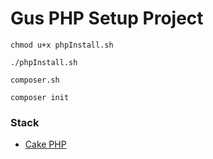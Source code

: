 # Gus PHP Setup Project

```
chmod u+x phpInstall.sh

./phpInstall.sh

composer.sh

composer init
```
### Stack
- [Cake PHP](https://book.cakephp.org/4/en/quickstart.html)
